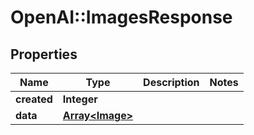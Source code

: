 # OpenAI::ImagesResponse

## Properties
Name | Type | Description | Notes
------------ | ------------- | ------------- | -------------
**created** | **Integer** |  | 
**data** | [**Array&lt;Image&gt;**](Image.md) |  | 

